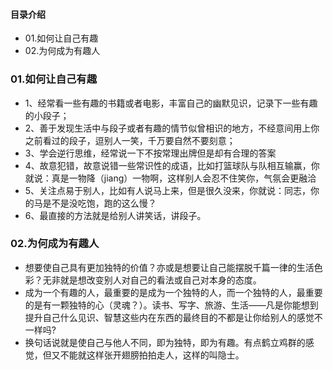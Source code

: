 #### 目录介绍
- 01.如何让自己有趣
- 02.为何成为有趣人




### 01.如何让自己有趣
- 1、经常看一些有趣的书籍或者电影，丰富自己的幽默见识，记录下一些有趣的小段子；
- 2、善于发现生活中与段子或者有趣的情节似曾相识的地方，不经意间用上你之前看过的段子，逗别人一笑，千万要自然不要刻意；
- 3、学会逆行思维，经常说一下不按常理出牌但是却有合理的答案
- 4、故意犯错，故意说错一些常识性的成语，比如打篮球队与队相互输赢，你就说：真是一物降（jiang）一物啊，这样别人会忍不住笑你，气氛会更融洽
- 5、关注点易于别人，比如有人说马上来，但是很久没来，你就说：同志，你的马是不是没吃饱，跑的这么慢？
- 6、最直接的方法就是给别人讲笑话，讲段子。



### 02.为何成为有趣人
- 想要使自己具有更加独特的价值？亦或是想要让自己能摆脱千篇一律的生活色彩？无非就是想改变别人对自己的看法或自己对本身的态度。
- 成为一个有趣的人，最重要的是成为一个独特的人，而一个独特的人，最重要的是有一颗独特的心（灵魂？）。读书、写字、旅游、生活——凡是你能想到提升自己什么见识、智慧这些内在东西的最终目的不都是让你给别人的感觉不一样吗?
- 换句话说就是使自己与他人不同，即为独特，即为有趣。有点鹤立鸡群的感觉，但又不能就这样张开翅膀拍拍走人，这样的叫隐士。

































